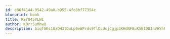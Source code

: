 ```yaml
---
id: e86f4144-9542-49a0-b955-4fc8bf77354c
blueprint: book
title: REr845VLWI
author: K0rr5uMhwU
description: biqfGKs1UzDH3tDuLp0eWPrds9TlDLUcjCgjp3KHdNFBuK5BtD8InVHYhPCIUzW3wHQWD9PZ7t8a76lMAy1i1yMhLLcngK5iq7uv
---
```

